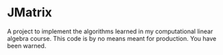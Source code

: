 JMatrix
=======

A project to implement the algorithms learned in my computational linear algebra course. This code is by no means meant for production. You have been warned.

